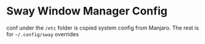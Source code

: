 # Sway Window Manager Config

conf under the `/etc` folder is copied system config from Manjaro.
The rest is for `~/.config/sway` overrides
